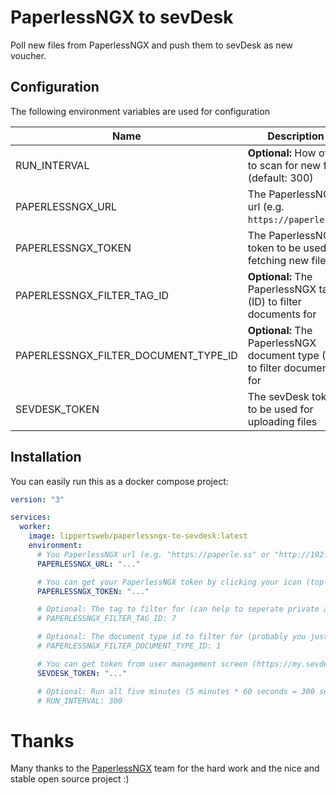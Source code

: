 # PaperlessNGX to sevDesk

Poll new files from PaperlessNGX and push them to sevDesk as new voucher.

## Configuration

The following environment variables are used for configuration

| Name                                 | Description                                                               |
|--------------------------------------|---------------------------------------------------------------------------|
| RUN_INTERVAL                         | **Optional:** How often to scan for new files (default: 300)              |
| PAPERLESSNGX_URL                     | The PaperlessNGX url (e.g. `https://paperle.ss`)                          |
| PAPERLESSNGX_TOKEN                   | The PaperlessNGX token to be used for fetching new files                  |
| PAPERLESSNGX_FILTER_TAG_ID           | **Optional:** The PaperlessNGX tag (ID) to filter documents for           |
| PAPERLESSNGX_FILTER_DOCUMENT_TYPE_ID | **Optional:** The PaperlessNGX document type (ID) to filter documents for |
| SEVDESK_TOKEN                        | The sevDesk token to be used for uploading files                          |

## Installation

You can easily run this as a docker compose project:

```yaml
version: "3"

services:
  worker:
    image: lippertsweb/paperlessngx-to-sevdesk:latest
    environment:
      # You PaperlessNGX url (e.g. "https://paperle.ss" or "http://192.168.0.1:8080")
      PAPERLESSNGX_URL: "..."

      # You can get your PaperlessNGX token by clicking your icon (top-right on the screen) and select "Profile"
      PAPERLESSNGX_TOKEN: "..."

      # Optional: The tag to filter for (can help to seperate private and busines documents)
      # PAPERLESSNGX_FILTER_TAG_ID: 7

      # Optional: The document type id to filter for (probably you just want invoices to be uploaded)
      # PAPERLESSNGX_FILTER_DOCUMENT_TYPE_ID: 1

      # You can get token from user management screen (https://my.sevdesk.de/admin/userManagement)
      SEVDESK_TOKEN: "..."

      # Optional: Run all five minutes (5 minutes * 60 seconds = 300 seconds)
      # RUN_INTERVAL: 300
```

# Thanks

Many thanks to the [PaperlessNGX](https://github.com/paperless-ngx/paperless-ngx) team for the hard work and the nice
and stable open source project :)